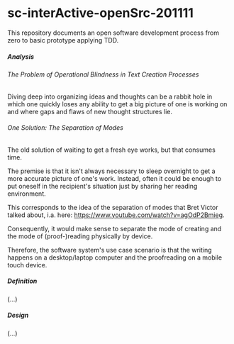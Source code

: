 # sc-interActive-openSrc-201111
 This repository documents an open software development process from zero to basic prototype applying TDD.

##### Analysis

###### The Problem of Operational Blindness in Text Creation Processes

Diving deep into organizing ideas and thoughts can be a rabbit hole in which one quickly loses any ability to get a big picture of one is working on and where gaps and flaws of new thought structures lie.

 ###### One Solution: The Separation of Modes

The old solution of waiting to get a fresh eye works, but that consumes time.

The premise is that it isn't always necessary to sleep overnight to get a more accurate picture of one's work.
Instead, often it could be enough to put oneself in the recipient's situation just by sharing her reading environment.

This corresponds to the idea of the separation of modes that Bret Victor talked about, i.a. here: https://www.youtube.com/watch?v=agOdP2Bmieg.

Consequently, it would make sense to separate the mode of creating and the mode of (proof-)reading physically by device.

Therefore, the software system's use case scenario is that the writing happens on a desktop/laptop computer and the proofreading on a mobile touch device.  


##### Definition

(…)


##### Design

(…)








